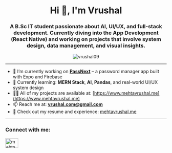 <h1 align="center">Hi 👋, I'm Vrushal</h1>
<h3 align="center">A B.Sc IT student passionate about AI, UI/UX, and full-stack development. Currently diving into the App Development (React Native) and working on projects that involve system design, data management, and visual insights.</h3>

<p align="center">
  <img src="https://komarev.com/ghpvc/?username=vrushal09&label=Profile%20views&color=0e75b6&style=flat" alt="vrushal09" />
</p>

---

- 🔭 I’m currently working on **[PassNext](https://github.com/vrushal09/PassNext)** – a password manager app built with Expo and Firebase  
- 🌱 Currently learning: **MERN Stack**, **AI**, **Pandas**, and real-world UI/UX system design  
- 👨‍💻 All of my projects are available at: [https://www.mehtavrushal.me](https://www.mehtavrushal.me)  
- 📫 Reach me at: **vrushal.com@gmail.com**  
- 📄 Check out my resume and experience: [mehtavrushal.me](https://www.mehtavrushal.me)

---

<h3 align="left">Connect with me:</h3>
<p align="left">
  <a href="https://instagram.com/mehta_vrushal_09" target="_blank">
    <img align="center" src="https://raw.githubusercontent.com/rahuldkjain/github-profile-readme-generator/master/src/images/icons/Social/instagram.svg" alt="mehta_vrushal_09" height="30" width="40" />
  </a>
</p>
